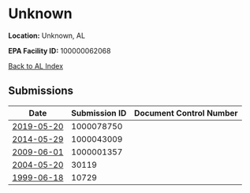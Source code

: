 # Unknown

**Location:** Unknown, AL

**EPA Facility ID:** 100000062068

[Back to AL Index](../../index.md)

## Submissions

| Date | Submission ID | Document Control Number |
|------|--------------|-------------------------|
| [2019-05-20](submissions/1000078750.md) | 1000078750 |  |
| [2014-05-29](submissions/1000043009.md) | 1000043009 |  |
| [2009-06-01](submissions/1000001357.md) | 1000001357 |  |
| [2004-05-20](submissions/30119.md) | 30119 |  |
| [1999-06-18](submissions/10729.md) | 10729 |  |
